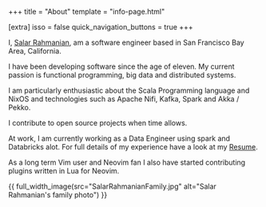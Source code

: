 +++
title = "About"
template = "info-page.html"

[extra]
isso = false
quick_navigation_buttons = true
+++

I, [Salar Rahmanian](https://www.softinio.com), am a software engineer based in San Francisco Bay Area, California.

I have been developing software since the age of eleven. My current passion is functional programming, big data and distributed systems.

I am particularly enthusiastic about the Scala Programming language and NixOS and technologies such as Apache Nifi, Kafka, Spark and Akka / Pekko.

I contribute to open source projects when time allows.

At work, I am currently working as a Data Engineer using spark and Databricks alot. For full details of my experience have a look at my [Resume](/resume).

As a long term Vim user and Neovim fan I also have started contributing plugins written in Lua for Neovim.

{{ full_width_image(src="SalarRahmanianFamily.jpg" alt="Salar Rahmanian's family photo") }}
